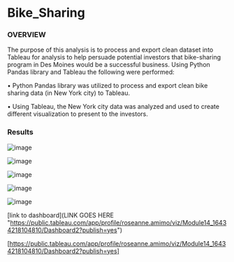# Bike_Sharing

### OVERVIEW

The purpose of this analysis is to process and export clean dataset into Tableau for analysis to help persuade potential investors that bike-sharing program in Des Moines would be a successful business. Using Python Pandas library and Tableau the following were performed:

•	Python Pandas library was utilized to process and export clean bike sharing data (in New York city) to Tableau.

•	Using Tableau, the New York city data was analyzed and used to create different visualization to present to the investors.


### Results

![image](https://user-images.githubusercontent.com/89875689/151663430-2ba9c30b-0fdc-4440-a90e-b967778a023c.png)


![image](https://user-images.githubusercontent.com/89875689/151663450-57c6f469-ba48-4392-a8c7-83ff726d4c74.png)


![image](https://user-images.githubusercontent.com/89875689/151663492-09ebec51-84d8-4354-b6db-c2b38f3b2e7d.png)


![image](https://user-images.githubusercontent.com/89875689/151663513-e4c7ca2a-b025-4b28-b0c5-5ff3e172288d.png)


![image](https://user-images.githubusercontent.com/89875689/151663523-0b8c5436-cef6-4ae5-a60b-ae71e9042c59.png)




















[link to dashboard](LINK GOES HERE "https://public.tableau.com/app/profile/roseanne.amimo/viz/Module14_16434218104810/Dashboard2?publish=yes")


[https://public.tableau.com/app/profile/roseanne.amimo/viz/Module14_16434218104810/Dashboard2?publish=yes]
